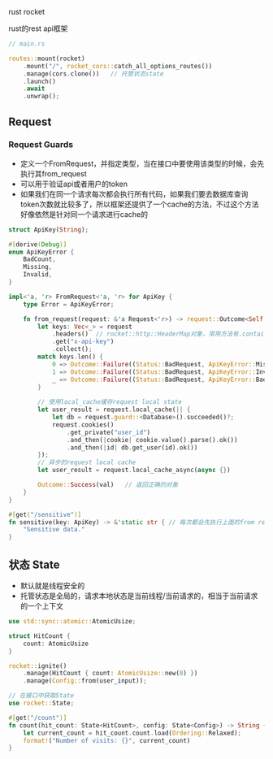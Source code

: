 rust rocket

rust的rest api框架



```rust
// main.rs

routes::mount(rocket)
	.mount("/", rocket_cors::catch_all_options_routes())
	.manage(cors.clone())	// 托管状态state
	.launch()
	.await
	.unwrap();
```

## Request

### Request Guards

- 定义一个FromRequest，并指定类型，当在接口中要使用该类型的时候，会先执行其from_request
- 可以用于验证api或者用户的token
- 如果我们在同一个请求每次都会执行所有代码，如果我们要去数据库查询token次数就比较多了，所以框架还提供了一个cache的方法，不过这个方法好像依然是针对同一个请求进行cache的

```rust
struct ApiKey(String);

#[derive(Debug)]
enum ApiKeyError {
    BadCount,
    Missing,
    Invalid,
}

impl<'a, 'r> FromRequest<'a, 'r> for ApiKey {
    type Error = ApiKeyError;

    fn from_request(request: &'a Request<'r>) -> request::Outcome<Self, Self::Error> {
        let keys: Vec<_> = request
      		.headers()	// rocket::http::HeaderMap对象，常用方法有.contains("key")、.get("key")是一个迭代器、.get_one("key")
      		.get("x-api-key")
      		.collect();
        match keys.len() {
            0 => Outcome::Failure((Status::BadRequest, ApiKeyError::Missing)),
            1 => Outcome::Failure((Status::BadRequest, ApiKeyError::Invalid)),
            _ => Outcome::Failure((Status::BadRequest, ApiKeyError::BadCount)),
        }
      
      	// 使用local_cache缓存request local state
      	let user_result = request.local_cache(|| {
            let db = request.guard::<Database>().succeeded()?;
            request.cookies()
                .get_private("user_id")
                .and_then(|cookie| cookie.value().parse().ok())
                .and_then(|id| db.get_user(id).ok())
        });
      	// 异步的request local cache
      	let user_result = request.local_cache_async(async {})

      	Outcome::Success(val)	// 返回正确的对象
    }
}

#[get("/sensitive")]
fn sensitive(key: ApiKey) -> &'static str {	// 每次都会先执行上面的from request
    "Sensitive data."
}
```

## 状态 State

- 默认就是线程安全的
- 托管状态是全局的，请求本地状态是当前线程/当前请求的，相当于当前请求的一个上下文

```rust
use std::sync::atomic::AtomicUsize;

struct HitCount {
    count: AtomicUsize
}

rocket::ignite()
	.manage(HitCount { count: AtomicUsize::new(0) })
	.manage(Config::from(user_input));

// 在接口中获取State
use rocket::State;

#[get("/count")]
fn count(hit_count: State<HitCount>, config: State<Config>) -> String {
    let current_count = hit_count.count.load(Ordering::Relaxed);
    format!("Number of visits: {}", current_count)
}
```

